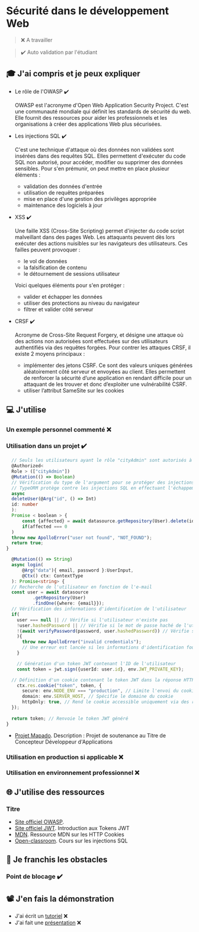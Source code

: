 # Sécurité dans le développement Web

> ❌ A travailler

> ✔️ Auto validation par l'étudiant

## 🎓 J'ai compris et je peux expliquer

- Le rôle de l'OWASP ✔️

  OWASP est l'acronyme d'Open Web Application Security Project. C'est une communauté mondiale qui définit les standards
  de sécurité du web. Elle fournit des ressources pour aider les professionnels et les organisations à créer des
  applications Web plus sécurisées.

- Les injections SQL ✔️

  C'est une technique d'attaque où des données non validées sont insérées dans des requêtes SQL. Elles permettent
  d'exécuter du code SQL non autorisé, pour accéder, modifier ou supprimer des données sensibles.
  Pour s'en prémunir, on peut mettre en place plusieur éléments :
    * validation des données d'entrée
    * utilisation de requêtes préparées
    * mise en place d'une gestion des privilèges appropriée
    * maintenance des logiciels à jour

- XSS ✔️

  Une faille XSS (Cross-Site Scripting) permet d'injecter du code script malveillant dans des pages Web. Les attaquants
  peuvent dès lors exécuter des actions nuisibles sur les navigateurs des utilisateurs.
  Ces failles peuvent provoquer :
    * le vol de données
    * la falsification de contenu
    * le détournement de sessions utilisateur

  Voici quelques éléments pour s'en protéger :
    * valider et échapper les données
    * utiliser des protections au niveau du navigateur
    * filtrer et valider côté serveur

- CRSF ✔️

  Acronyme de Cross-Site Request Forgery, et désigne une attaque où des actions non autorisées sont effectuées sur des
  utilisateurs authentifiés via des requêtes forgées.
  Pour contrer les attaques CRSF, il existe 2 moyens principaux :
    * implémenter des jetons CSRF. Ce sont des valeurs uniques générées aléatoirement côté serveur et envoyées au
      client. Elles permettent de renforcer la sécurité d’une application en rendant difficile pour un attaquant de les
      trouver et donc d’exploiter une vulnérabilité CSRF.
    * utiliser l’attribut SameSite sur les cookies

## 💻 J'utilise

### Un exemple personnel commenté ❌

### Utilisation dans un projet ✔️

```typescript
  // Seuls les utilisateurs ayant le rôle "cityAdmin" sont autorisés à effectuer cette opération.
  @Authorized<
  Role > (["cityAdmin"])
  @Mutation(() => Boolean)
  // Vérification du type de l'argument pour se protéger des injections SQL.
  // TypeORM protège contre les injections SQL en effectuant l'échappement des requêtes.
  async
  deleteUser(@Arg("id", () => Int)
  id: number
  ):
  Promise < boolean > {
      const {affected} = await datasource.getRepository(User).delete(id);
      if(affected === 0
  )
  throw new ApolloError("user not found", "NOT_FOUND");
  return true;
}
```

```typescript
  @Mutation(() => String)
  async login(
      @Arg("data"){ email, password }:UserInput,
      @Ctx() ctx: ContextType
  ): Promise<string> {
  // Recherche de l'utilisateur en fonction de l'e-mail
  const user = await datasource
          .getRepository(User)
          .findOne({where: {email}});
  // Vérification des informations d'identification de l'utilisateur
  if(
    user === null || // Vérifie si l'utilisateur n'existe pas
    !user.hashedPassword || // Vérifie si le mot de passe haché de l'utilisateur est manquant
    !(await verifyPassword(password, user.hashedPassword)) // Vérifie si le mot de passe fourni correspond au mot de passe haché de l'utilisateur
    ){
      throw new ApolloError("invalid credentials");
      // Une erreur est lancée si les informations d'identification fournies sont invalides
    }

    // Génération d'un token JWT contenant l'ID de l'utilisateur
    const token = jwt.sign({userId: user.id}, env.JWT_PRIVATE_KEY);

  // Définition d'un cookie contenant le token JWT dans la réponse HTTP
    ctx.res.cookie("token", token, {
      secure: env.NODE_ENV === "production", // Limite l'envoi du cookie uniquement sur une connexion HTTPS en environnement de production
      domain: env.SERVER_HOST, // Spécifie le domaine du cookie
      httpOnly: true, // Rend le cookie accessible uniquement via des requêtes HTTP
  });
  
  return token; // Renvoie le token JWT généré
}
```

- [Projet Mapado](https://github.com/WildCodeSchool/2209-wns-adleman-mapado).
  Description : Projet de soutenance au Titre de Concepteur Développeur d'Applications

### Utilisation en production si applicable ❌

### Utilisation en environnement professionnel ❌ 

## 🌐 J'utilise des ressources

### Titre

- [Site officiel OWASP](https://owasp.org/).
- [Site officiel JWT](https://jwt.io/introduction).
  Introduction aux Tokens JWT
- [MDN](https://developer.mozilla.org/en-US/docs/Web/HTTP/Cookies).
  Ressource MDN sur les HTTP Cookies
- [Open-classroom](https://openclassrooms.com/fr/courses/7727176-realisez-un-test-dintrusion-web/7917166-attaquez-la-base-de-donnees-avec-les-injections-sql).
  Cours sur les injections SQL

## 🚧 Je franchis les obstacles

### Point de blocage ✔️

## 📽️ J'en fais la démonstration

- J'ai écrit un [tutoriel]() ❌ 
- J'ai fait une [présentation]() ❌ 
